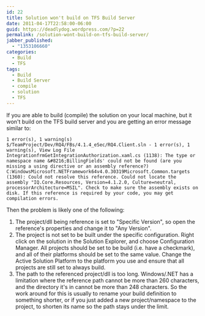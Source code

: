 ```yaml
---
id: 22
title: Solution won't build on TFS Build Server
date: 2011-04-17T22:58:00-06:00
guid: https://deadlydog.wordpress.com/?p=22
permalink: /solution-wont-build-on-tfs-build-server/
jabber_published:
  - "1353106660"
categories:
  - Build
  - TFS
tags:
  - Build
  - Build Server
  - compile
  - solution
  - TFS
---
```


If you are able to build (compile) the solution on your local machine, but it won't build on the TFS build server and you are getting an error message similar to:

```text
1 error(s), 1 warning(s)
$/TeamProject/Dev/RQ4/FBs/4.1.4_eSec/RQ4.Client.sln - 1 error(s), 1 warning(s), View Log File
IntegrationfrmGetIntegrationAuthorization.xaml.cs (1138): The type or namespace name &#8216;BillingFields' could not be found (are you missing a using directive or an assembly reference?)
C:WindowsMicrosoft.NETFramework64v4.0.30319Microsoft.Common.targets (1360): Could not resolve this reference. Could not locate the assembly "IQ.Core.Resources, Version=4.1.2.0, Culture=neutral, processorArchitecture=MSIL". Check to make sure the assembly exists on disk. If this reference is required by your code, you may get compilation errors.
```

Then the problem is likely one of the following:

1. The project/dll being reference is set to "Specific Version", so open the reference's properties and change it to "Any Version".
1. The project is not set to be built under the specific configuration. Right click on the solution in the Solution Explorer, and choose Configuration Manager. All projects should be set to be build (i.e. have a checkmark), and all of their platforms should be set to the same value. Change the Active Solution Platform to the platform you use and ensure that all projects are still set to always build.
1. The path to the referenced project/dll is too long. Windows/.NET has a limitation where the reference path cannot be more than 260 characters, and the directory it's in cannot be more than 248 characters. So the work around for this is usually to rename your build definition to something shorter, or if you just added a new project/namespace to the project, to shorten its name so the path stays under the limit.
